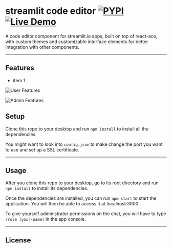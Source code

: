 streamlit code editor  [![PYPI](https://img.shields.io/pypi/v/streamlit-code-editor)](https://pypi.org/project/streamlit-code-editor/#history) [![Live Demo]()](https://igorantun.com/chat) 
============

A code editor component for streamlit.io apps, built on top of react-ace, with custom themes and customizable interface elements for better integration with other components.


---

## Features
- item 1

![User Features](http://i.imgur.com/WbF1fi2.png)

![Admin Features](http://i.imgur.com/xQFaadt.png)


## Setup
Clone this repo to your desktop and run `npm install` to install all the dependencies.

You might want to look into `config.json` to make change the port you want to use and set up a SSL certificate.

---

## Usage
After you clone this repo to your desktop, go to its root directory and run `npm install` to install its dependencies.

Once the dependencies are installed, you can run  `npm start` to start the application. You will then be able to access it at localhost:3000

To give yourself administrator permissions on the chat, you will have to type `/role [your-name]` in the app console.

---

## License
